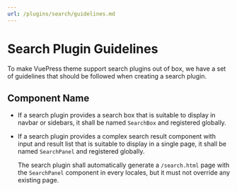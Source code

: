 ```yaml
---
url: /plugins/search/guidelines.md
---
```

# Search Plugin Guidelines

To make VuePress theme support search plugins out of box, we have a set of guidelines that should be followed when creating a search plugin.

## Component Name

* If a search plugin provides a search box that is suitable to display in navbar or sidebars, it shall be named `SearchBox` and registered globally.

* If a search plugin provides a complex search result component with input and result list that is suitable to display in a single page, it shall be named `SearchPanel` and registered globally.

  The search plugin shall automatically generate a `/search.html` page with the `SearchPanel` component in every locales, but it must not override any existing page.
